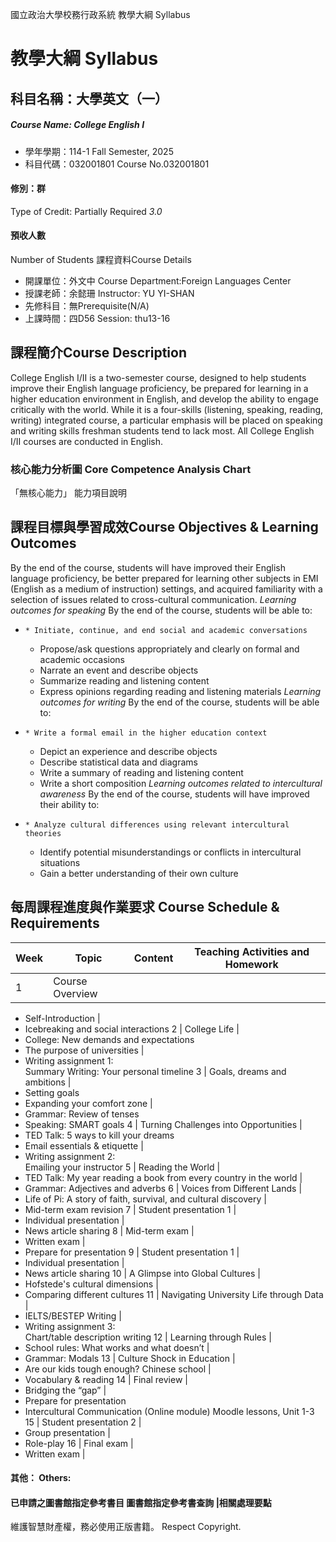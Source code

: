 國立政治大學校務行政系統 教學大綱 Syllabus
# 教學大綱 Syllabus
##  科目名稱：大學英文（一） 
#####  Course Name: College English I
  * 學年學期：114-1 Fall Semester, 2025 
  * 科目代碼：032001801 Course No.032001801
#### 修別：群
Type of Credit: Partially Required 
_3.0_
#### 預收人數
Number of Students
課程資料Course Details
  * 開課單位：外文中 Course Department:Foreign Languages Center 
  * 授課老師：余懿珊 Instructor: YU YI-SHAN 
  * 先修科目：無Prerequisite(N/A)
  * 上課時間：四D56 Session: thu13-16
##  課程簡介Course Description
College English I/II is a two-semester course, designed to help students improve their English language proficiency, be prepared for learning in a higher education environment in English, and develop the ability to engage critically with the world. While it is a four-skills (listening, speaking, reading, writing) integrated course, a particular emphasis will be placed on speaking and writing skills freshman students tend to lack most. All College English I/II courses are conducted in English.
###  核心能力分析圖 Core Competence Analysis Chart
「無核心能力」 
能力項目說明
##  課程目標與學習成效Course Objectives & Learning Outcomes 
By the end of the course, students will have improved their English language proficiency, be better prepared for learning other subjects in EMI (English as a medium of instruction) settings, and acquired familiarity with a selection of issues related to cross-cultural communication.
_Learning outcomes for speaking_
By the end of the course, students will be able to:
  *     * Initiate, continue, and end social and academic conversations
    * Propose/ask questions appropriately and clearly on formal and academic occasions
    * Narrate an event and describe objects
    * Summarize reading and listening content 
    * Express opinions regarding reading and listening materials 
_Learning outcomes for writing_
By the end of the course, students will be able to:
  *     * Write a formal email in the higher education context
    * Depict an experience and describe objects
    * Describe statistical data and diagrams 
    * Write a summary of reading and listening content
    * Write a short composition 
_Learning outcomes related to intercultural awareness_
By the end of the course, students will have improved their ability to:
  *     * Analyze cultural differences using relevant intercultural theories
    * Identify potential misunderstandings or conflicts in intercultural situations
    * Gain a better understanding of their own culture
##  每周課程進度與作業要求 Course Schedule & Requirements
Week |  Topic |  Content |  Teaching Activities and Homework  
---|---|---|---  
1 |  Course Overview | 
  * Self-Introduction
| 
  * Icebreaking and social interactions
2 |  College Life | 
  * College: New demands and expectations
  * The purpose of universities
| 
  * Writing assignment 1:  
Summary Writing: Your personal timeline
3 |  Goals, dreams and ambitions | 
  * Setting goals
  * Expanding your comfort zone
| 
  * Grammar: Review of tenses
  * Speaking: SMART goals
4 |  Turning Challenges into Opportunities | 
  * TED Talk: 5 ways to kill your dreams
  * Email essentials & etiquette
| 
  * Writing assignment 2:  
Emailing your instructor
5 |  Reading the World | 
  * TED Talk: My year reading a book from every country in the world
| 
  * Grammar: Adjectives and adverbs
6 |  Voices from Different Lands | 
  * Life of Pi: A story of faith, survival, and cultural discovery
| 
  * Mid-term exam revision
7 | Student presentation 1 | 
  * Individual presentation
| 
  * News article sharing
8 |  Mid-term exam | 
  * Written exam
| 
  * Prepare for presentation
9 |  Student presentation 1 | 
  * Individual presentation
| 
  * News article sharing
10 |  A Glimpse into Global Cultures | 
  * Hofstede's cultural dimensions 
| 
  * Comparing different cultures 
11 |  Navigating University Life through Data | 
  * IELTS/BESTEP Writing 
| 
  * Writing assignment 3:  
Chart/table description writing
12 |  Learning through Rules | 
  * School rules: What works and what doesn’t 
| 
  * Grammar: Modals
13 |  Culture Shock in Education | 
  * Are our kids tough enough? Chinese school 
| 
  * Vocabulary & reading 
14 |  Final review | 
  * Bridging the “gap” 
| 
  * Prepare for presentation
  * Intercultural Communication (Online module) Moodle lessons, Unit 1-3
15 |  Student presentation 2 | 
  * Group presentation
| 
  * Role-play
16 |  Final exam | 
  * Written exam
|   
####  其他： Others:
####  已申請之圖書館指定參考書目  圖書館指定參考書查詢 |相關處理要點
維護智慧財產權，務必使用正版書籍。 Respect Copyright.